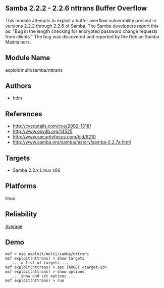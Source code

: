 ## Samba 2.2.2 - 2.2.6 nttrans Buffer Overflow

This module attempts to exploit a buffer overflow 
vulnerability present in versions 2.2.2 through 2.2.6 of 
Samba. The Samba developers report this as: "Bug in the 
length checking for encrypted password change requests from 
clients." The bug was discovered and reported by the Debian 
Samba Maintainers.


## Module Name
exploit/multi/samba/nttrans

## Authors
* hdm


## References
* http://cvedetails.com/cve/2002-1318/
* http://www.osvdb.org/14525
* http://www.securityfocus.com/bid/6210
* http://www.samba.org/samba/history/samba-2.2.7a.html



## Targets
* Samba 2.2.x Linux x86


## Platforms
linux

## Reliability
[Average](https://github.com/rapid7/metasploit-framework/wiki/Exploit-Ranking)

## Demo

```
msf > use exploit/multi/samba/nttrans
msf exploit(nttrans) > show targets
   ... a list of targets ...
msf exploit(nttrans) > set TARGET <target-id>
msf exploit(nttrans) > show options
   ... show and set options ...
msf exploit(nttrans) > run
```
    
    